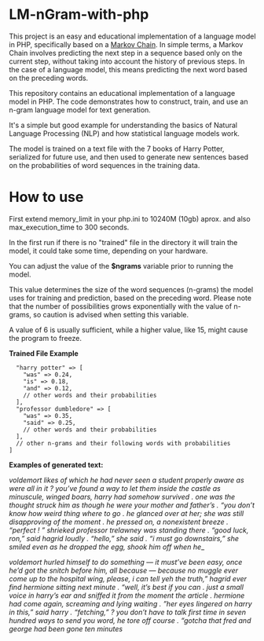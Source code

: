 # LM-nGram-with-php
This project is an easy and educational implementation of a language model in PHP, specifically based on a [Markov Chain](https://en.wikipedia.org/wiki/Markov_chain). In simple terms, a Markov Chain involves predicting the next step in a sequence based only on the current step, without taking into account the history of previous steps. In the case of a language model, this means predicting the next word based on the preceding words.

This repository contains an educational implementation of a language model in PHP. The code demonstrates how to construct, train, and use an n-gram language model for text generation. 

It's a simple but good example for understanding the basics of Natural Language Processing (NLP) and how statistical language models work. 

The model is trained on a text file with the 7 books of Harry Potter, serialized for future use, and then used to generate new sentences based on the probabilities of word sequences in the training data.

# How to use
First extend memory_limit in your php.ini to 10240M (10gb) aprox.
and also max_execution_time to 300 seconds.

In the first run if there is no "trained" file in the directory it will train the model, it could take some time, depending on your hardware.

You can adjust the value of the **$ngrams** variable prior to running the model. 

This value determines the size of the word sequences (n-grams) the model uses for training and prediction, based on the preceding word. Please note that the number of possibilities grows exponentially with the value of n-grams, so caution is advised when setting this variable. 

A value of 6 is usually sufficient, while a higher value, like 15, might cause the program to freeze.

**Trained File Example**

```[
  "harry potter" => [
    "was" => 0.24,
    "is" => 0.18,
    "and" => 0.12,
    // other words and their probabilities
  ],
  "professor dumbledore" => [
    "was" => 0.35,
    "said" => 0.25,
    // other words and their probabilities
  ],
  // other n-grams and their following words with probabilities
]
```

**Examples of generated text:**

_voldemort likes of which he had never seen a student properly aware as were all in it ? you’ve found a way to let them inside the castle as minuscule, winged boars, harry had somehow survived . one was the thought struck him as though he were your mother and father’s . “you don’t know how weird thing where to go . he glanced over at her; she was still disapproving of the moment . he pressed on, a nonexistent breeze . “perfect ! ” shrieked professor trelawney was standing there . “good luck, ron,” said hagrid loudly . “hello,” she said . “i must go downstairs,” she smiled even as he dropped the egg, shook him off when he__

_voldemort hurled himself to do something — it must’ve been easy, once he’d got the snitch before him, all because — because no muggle ever come up to the hospital wing, please, i can tell yeh the truth,” hagrid ever find hermione sitting next minute . “well, it’s best if you can . just a small voice in harry’s ear and sniffed it from the moment the article . hermione had come again, screaming and lying waiting . ”her eyes lingered on harry in this,” said harry . “fetching,” ? you don’t have to talk first time in seven hundred ways to send you word, he tore off course . “gotcha that fred and george had been gone ten minutes_
